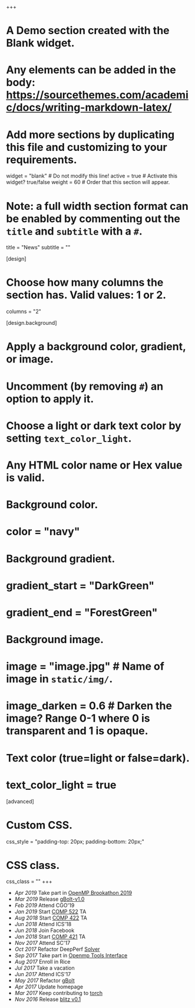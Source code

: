 +++
# A Demo section created with the Blank widget.
# Any elements can be added in the body: https://sourcethemes.com/academic/docs/writing-markdown-latex/
# Add more sections by duplicating this file and customizing to your requirements.

widget = "blank"  # Do not modify this line!
active = true  # Activate this widget? true/false
weight = 60  # Order that this section will appear.

# Note: a full width section format can be enabled by commenting out the `title` and `subtitle` with a `#`.
title = "News"
subtitle = ""

[design]
  # Choose how many columns the section has. Valid values: 1 or 2.
  columns = "2"

[design.background]
  # Apply a background color, gradient, or image.
  #   Uncomment (by removing `#`) an option to apply it.
  #   Choose a light or dark text color by setting `text_color_light`.
  #   Any HTML color name or Hex value is valid.

  # Background color.
  # color = "navy"
  
  # Background gradient.
  # gradient_start = "DarkGreen"
  # gradient_end = "ForestGreen"
  
  # Background image.
  # image = "image.jpg"  # Name of image in `static/img/`.
  # image_darken = 0.6  # Darken the image? Range 0-1 where 0 is transparent and 1 is opaque.

  # Text color (true=light or false=dark).
  # text_color_light = true

[advanced]
 # Custom CSS. 
 css_style = "padding-top: 20px; padding-bottom: 20px;"
 
 # CSS class.
 css_class = ""
+++

- *Apr 2019* Take part in [OpenMP Brookathon 2019](https://www.bnl.gov/ompbrookathon2019/)
- *Mar 2019* Release [gBolt-v1.0](https://github.com/Jokeren/gBolt/releases/tag/v1.0)
- *Feb 2019* Attend CGO'19
- *Jan 2019* Start [COMP 522](https://www.cs.rice.edu/~johnmc/comp522/) TA
- *Aug 2018* Start [COMP 422](https://www.clear.rice.edu/comp422/) TA
- *Jun 2018* Attend ICS'18
- *Jun 2018* Join Facebook
- *Jan 2018* Start [COMP 421](https://www.clear.rice.edu/comp421/) TA
- *Nov 2017* Attend SC'17
- *Oct 2017* Refactor DeepPerf [Solver](https://github.com/PAA-NCIC/DeepPerf/tree/master/Solver)
- *Sep 2017* Take part in [Openmp Tools Interface](https://github.com/OpenMPToolsInterface)
- *Aug 2017* Enroll in Rice
- *Jul 2017* Take a vacation
- *Jun 2017* Attend ICS'17
- *May 2017* Refactor [gBolt](https://github.com/Jokeren/gBolt)
- *Apr 2017* Update homepage
- *Mar 2017* Keep contributing to [torch](https://github.com/torch/torch7)
- *Nov 2016* Release [blitz v0.1](https://github.com/PAA-NCIC/blitz/releases/tag/v0.1)
